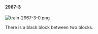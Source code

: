 #### 2967-3
![train-2967-3-0.png](https://github.com/lil-lab/nlvr/raw/master/nlvr/train/images/37/train-2967-3-0.png "train-2967-3-0.png")

There is a black block between two blocks.